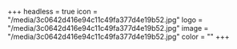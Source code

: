 +++
headless = true
icon = "/media/3c0642d416e94c11c49fa377d4e19b52.jpg"
logo = "/media/3c0642d416e94c11c49fa377d4e19b52.jpg"
image = "/media/3c0642d416e94c11c49fa377d4e19b52.jpg"
color = ""
+++
